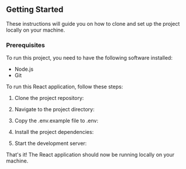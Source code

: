 ## Getting Started

These instructions will guide you on how to clone and set up the project locally on your machine.

### Prerequisites

To run this project, you need to have the following software installed:

- Node.js
- Git

To run this React application, follow these steps:

1. Clone the project repository: 

2. Navigate to the project directory:

3. Copy the .env.example file to .env:

4. Install the project dependencies:

5. Start the development server:

That's it! The React application should now be running locally on your machine.
